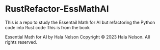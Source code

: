 # RustRefactor-EssMathAI
This is a repo to study the Essentail Math for AI but refactoring the Python code into Rust code
This is from the book 

Essential Math for AI
by Hala Nelson
Copyright © 2023 Hala Nelson. All rights reserved.


